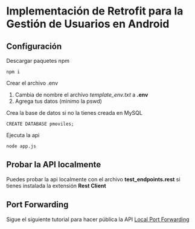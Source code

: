 # Implementación de Retrofit para la Gestión de Usuarios en Android

## Configuración

Descargar paquetes npm
```
npm i
```

Crear el archivo .env
1. Cambia de nombre el archivo *template_env.txt* a **.env**
2. Agrega tus datos (minimo la pswd)

Crea la base de datos si no la tienes creada en MySQL
```
CREATE DATABASE pmoviles;
```
Ejecuta la api
```
node app.js
```

## Probar la API localmente

Puedes probar la api localmente con el archivo **test_endpoints.rest** si tienes instalada la extensión **Rest Client**

## Port Forwarding

Sigue el siguiente tutorial para hacer pública la API
[Local Port Forwarding](https://code.visualstudio.com/docs/editor/port-forwarding)